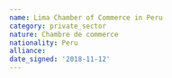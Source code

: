 ```yaml
---
name: Lima Chamber of Commerce in Peru
category: private_sector
nature: Chambre de commerce
nationality: Peru
alliance: 
date_signed: '2018-11-12'
---
```

    